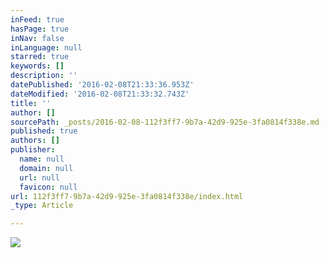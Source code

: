 ```yaml
---
inFeed: true
hasPage: true
inNav: false
inLanguage: null
starred: true
keywords: []
description: ''
datePublished: '2016-02-08T21:33:36.953Z'
dateModified: '2016-02-08T21:33:32.743Z'
title: ''
author: []
sourcePath: _posts/2016-02-08-112f3ff7-9b7a-42d9-925e-3fa0814f338e.md
published: true
authors: []
publisher:
  name: null
  domain: null
  url: null
  favicon: null
url: 112f3ff7-9b7a-42d9-925e-3fa0814f338e/index.html
_type: Article

---
```

![](https://s3-us-west-2.amazonaws.com/the-grid-img/p/186d8f7ddb85b62fa2fad25b4a12eb3972b0fa71.jpg)